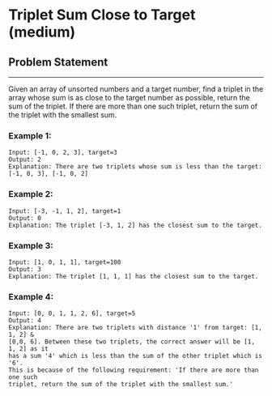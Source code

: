 # Triplet Sum Close to Target (medium)

## Problem Statement

---

Given an array of unsorted numbers and a target number, find a triplet in the
array whose sum is as close to the target number as possible, return the sum of
the triplet. If there are more than one such triplet, return the sum of the
triplet with the smallest sum.

### Example 1:

```
Input: [-1, 0, 2, 3], target=3
Output: 2
Explanation: There are two triplets whose sum is less than the target:
[-1, 0, 3], [-1, 0, 2]
```

### Example 2:

```
Input: [-3, -1, 1, 2], target=1
Output: 0
Explanation: The triplet [-3, 1, 2] has the closest sum to the target.
```

### Example 3:

```
Input: [1, 0, 1, 1], target=100
Output: 3
Explanation: The triplet [1, 1, 1] has the closest sum to the target.
```

### Example 4:

```
Input: [0, 0, 1, 1, 2, 6], target=5
Output: 4
Explanation: There are two triplets with distance '1' from target: [1, 1, 2] &
[0,0, 6]. Between these two triplets, the correct answer will be [1, 1, 2] as it
has a sum '4' which is less than the sum of the other triplet which is '6'.
This is because of the following requirement: 'If there are more than one such
triplet, return the sum of the triplet with the smallest sum.'
```
